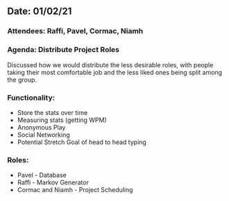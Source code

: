## Date: 01/02/21

### Attendees: Raffi, Pavel, Cormac, Niamh

### Agenda: Distribute Project Roles

Discussed how we would distribute the less desirable roles, with people taking their most comfortable job and the less liked ones being split among the group.

### Functionality:

* Store the stats over time
* Measuring stats (getting WPM)
* Anonymous Play
* Social Networking
* Potential Stretch Goal of head to head typing 

### Roles:
* Pavel - Database
* Raffi - Markov Generator
* Cormac and Niamh - Project Scheduling
